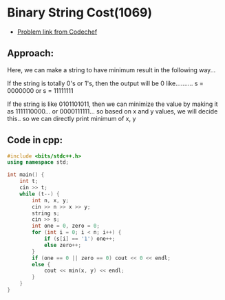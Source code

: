# Binary String Cost(1069)
- [Problem link from Codechef](https://www.codechef.com/problems/BSCOST?tab=statement)
## Approach:
Here, we can make a string to have minimum result in the following way... 

If the string is totally 0's or 1's, then the output will be 0 like.......... s = 0000000 or s = 11111111

If the string is like 0101101011, then we can minimize the value by making it as 1111110000... or 0000111111... so based on x and y values, we will decide this.. so we can directly print minimum of x, y 
## Code in cpp:
```cpp
#include <bits/stdc++.h>
using namespace std;

int main() {
    int t;
    cin >> t;
    while (t--) {
        int n, x, y;
        cin >> n >> x >> y;
        string s;
        cin >> s;
        int one = 0, zero = 0;
        for (int i = 0; i < n; i++) {
            if (s[i] == '1') one++;
            else zero++;
        }
        if (one == 0 || zero == 0) cout << 0 << endl;
        else {
            cout << min(x, y) << endl;
        }
    }
}

```
